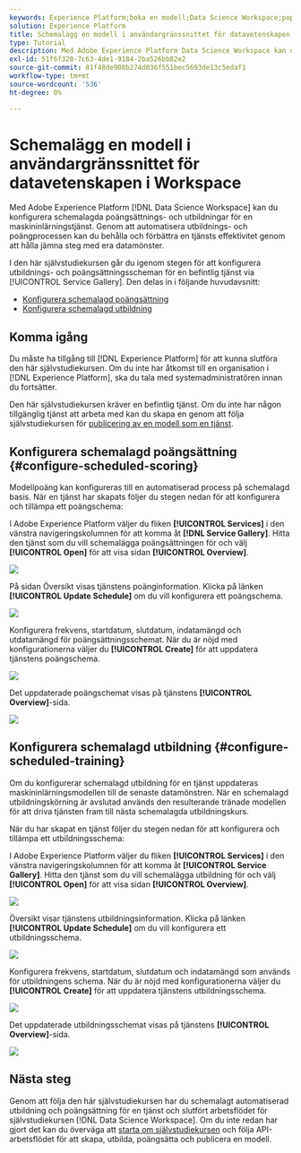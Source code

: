 ```yaml
---
keywords: Experience Platform;boka en modell;Data Science Workspace;populära ämnen;schemaläggning;schemalägga utbildning
solution: Experience Platform
title: Schemalägg en modell i användargränssnittet för datavetenskapen i Workspace
type: Tutorial
description: Med Adobe Experience Platform Data Science Workspace kan ni sätta upp schemalagda poängsättnings- och utbildningar i maskininlärningstjänster. Genom att automatisera utbildnings- och poängprocessen kan du behålla och förbättra en tjänsts effektivitet genom att hålla jämna steg med era datamönster.
exl-id: 51f6f328-7c63-4de1-9184-2ba526bb82e2
source-git-commit: 81f48de908b274d836f551bec5693de13c5edaf1
workflow-type: tm+mt
source-wordcount: '536'
ht-degree: 0%

---
```


# Schemalägg en modell i användargränssnittet för datavetenskapen i Workspace

Med Adobe Experience Platform [!DNL Data Science Workspace] kan du konfigurera schemalagda poängsättnings- och utbildningar för en maskininlärningstjänst. Genom att automatisera utbildnings- och poängprocessen kan du behålla och förbättra en tjänsts effektivitet genom att hålla jämna steg med era datamönster.

I den här självstudiekursen går du igenom stegen för att konfigurera utbildnings- och poängsättningsscheman för en befintlig tjänst via [!UICONTROL Service Gallery]. Den delas in i följande huvudavsnitt:

- [Konfigurera schemalagd poängsättning](#configure-scheduled-scoring)
- [Konfigurera schemalagd utbildning](#configure-scheduled-training)

## Komma igång

Du måste ha tillgång till [!DNL Experience Platform] för att kunna slutföra den här självstudiekursen. Om du inte har åtkomst till en organisation i [!DNL Experience Platform], ska du tala med systemadministratören innan du fortsätter.

Den här självstudiekursen kräver en befintlig tjänst. Om du inte har någon tillgänglig tjänst att arbeta med kan du skapa en genom att följa självstudiekursen för [publicering av en modell som en tjänst](./publish-model-service-ui.md).

## Konfigurera schemalagd poängsättning {#configure-scheduled-scoring}

Modellpoäng kan konfigureras till en automatiserad process på schemalagd basis. När en tjänst har skapats följer du stegen nedan för att konfigurera och tillämpa ett poängschema:

I Adobe Experience Platform väljer du fliken **[!UICONTROL Services]** i den vänstra navigeringskolumnen för att komma åt **[!DNL Service Gallery]**. Hitta den tjänst som du vill schemalägga poängsättningen för och välj **[!UICONTROL Open]** för att visa sidan **[!UICONTROL Overview]**.

![](../images/models-recipes/schedule/select_service.png)

På sidan Översikt visas tjänstens poänginformation. Klicka på länken **[!UICONTROL Update Schedule]** om du vill konfigurera ett poängschema.

![](../images/models-recipes/schedule/update_scoring.png)

Konfigurera frekvens, startdatum, slutdatum, indatamängd och utdatamängd för poängsättningsschemat. När du är nöjd med konfigurationerna väljer du **[!UICONTROL Create]** för att uppdatera tjänstens poängschema.

![](../images/models-recipes/schedule/set_scoring_schedule.png)

Det uppdaterade poängschemat visas på tjänstens **[!UICONTROL Overview]**-sida.

![](../images/models-recipes/schedule/scoring_set.png)

## Konfigurera schemalagd utbildning {#configure-scheduled-training}

Om du konfigurerar schemalagd utbildning för en tjänst uppdateras maskininlärningsmodellen till de senaste datamönstren. När en schemalagd utbildningskörning är avslutad används den resulterande tränade modellen för att driva tjänsten fram till nästa schemalagda utbildningskurs.

När du har skapat en tjänst följer du stegen nedan för att konfigurera och tillämpa ett utbildningsschema:

I Adobe Experience Platform väljer du fliken **[!UICONTROL Services]** i den vänstra navigeringskolumnen för att komma åt **[!UICONTROL Service Gallery]**. Hitta den tjänst som du vill schemalägga utbildning för och välj **[!UICONTROL Open]** för att visa sidan **[!UICONTROL Overview]**.

![](../images/models-recipes/schedule/select_service.png)

Översikt visar tjänstens utbildningsinformation. Klicka på länken **[!UICONTROL Update Schedule]** om du vill konfigurera ett utbildningsschema.

![](../images/models-recipes/schedule/update_training.png)

Konfigurera frekvens, startdatum, slutdatum och indatamängd som används för utbildningens schema. När du är nöjd med konfigurationerna väljer du **[!UICONTROL Create]** för att uppdatera tjänstens utbildningsschema.

![](../images/models-recipes/schedule/set_training_schedule.png)

Det uppdaterade utbildningsschemat visas på tjänstens **[!UICONTROL Overview]**-sida.

![](../images/models-recipes/schedule/training_set.png)

## Nästa steg

Genom att följa den här självstudiekursen har du schemalagt automatiserad utbildning och poängsättning för en tjänst och slutfört arbetsflödet för självstudiekursen [!DNL Data Science Workspace]. Om du inte redan har gjort det kan du överväga att [starta om självstudiekursen](./create-retails-sales-dataset.md) och följa API-arbetsflödet för att skapa, utbilda, poängsätta och publicera en modell.

